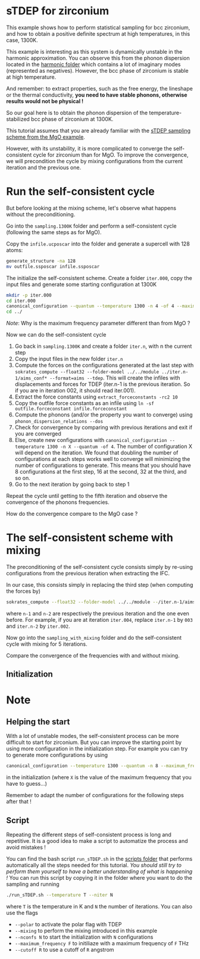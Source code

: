 sTDEP for zirconium
===

This example shows how to perform statistical sampling for bcc zirconium, and how to obtain a positive definite spectrum at high temperatures, in this case, 1300K.

This example is interesting as this system is dynamically unstable in the harmonic approximation.
You can observe this from the phonon dispersion located in the [harmonic folder](./harmonic) which contains a lot of imaginary modes (represented as negatives).
However, the bcc phase of zirconium is stable at high temperature.

And remember: to extract properties, such as the free energy, the lineshape or the thermal conductivity, **you need to have stable phonons, otherwise results would not be physical !**

So our goal here is to obtain the phonon dispersion of the temperature-stabilized bcc phase of zirconium at 1300K.

This tutorial assumes that you are already familiar with the [sTDEP sampling scheme from the MgO example](../01_MgO/README.md).

However, with its unstability, it is more complicated to converge the self-consistent cycle for zirconium than for MgO.
To improve the convergence, we will precondition the cycle by mixing configurations from the current iteration and the previous one.

# Run the self-consistent cycle

But before looking at the mixing scheme, let's observe what happens without the preconditioning.

Go into the `sampling.1300K` folder and perform a self-consistent cycle (following the same steps as for MgO).

Copy the `infile.ucposcar` into the folder and generate a supercell with 128 atoms:
```bash
generate_structure -na 128
mv outfile.ssposcar infile.ssposcar
```

The initialize the self-consistent scheme.
Create a folder `iter.000`, copy the input files and generate some starting configuration at 1300K
```bash
mkdir -p iter.000
cd iter.000
canonical_configuration --quantum --temperature 1300 -n 4 -of 4 --maximum_frequency 6.0
cd ../
```

*Note*: Why is the maximum frequency parameter different than from MgO ?

Now we can do the self-consistent cycle

1. Go back in `sampling.1300K` and create a folder `iter.n`, with n the current step
2. Copy the input files in the new folder `iter.n`
3. Compute the forces on the configurations generated at the last step with `sokrates_compute --float32 --folder-model ../../module ../iter.n-1/aims_conf* --format=aims --tdep`. This will create the infiles with displacements and forces for TDEP (iter.n-1 is the previous iteration. So if you are in iteration 002, it should read iter.001).
4. Extract the force constants using `extract_forceconstants -rc2 10`
5. Copy the outfile force constants as an infile using `ln -sf outfile.forceconstant infile.forceconstant`
6. Compute the phonons (and/or the property you want to converge) using `phonon_dispersion_relations --dos` 
7. Check for convergence by comparing with previous iterations and exit if you are converged
8. Else, create new configurations with `canonical_configuration --temperature 1300 -n X --quantum -of 4`. The number of configuration X will depend on the iteration. We found that doubling the number of configurations at each steps works well to converge will minimizing the number of configurations to generate. This means that you should have 8 configurations at the first step, 16 at the second, 32 at the third, and so on.
9. Go to the next iteration by going back to step 1


Repeat the cycle until getting to the fifth iteration and observe the convergence of the phonons frequencies.

How do the convergence compare to the MgO case ?


# The self-consistent scheme with mixing

The preconditioning of the self-consistent cycle consists simply by re-using configurations from the previous iteration when extracting the IFC.

In our case, this consists simply in replacing the third step (when computing the forces by)

```bash
sokrates_compute --float32 --folder-model ../../module --/iter.n-1/aims_conf* ../iter.n-2/aims_conf* --format=aims --tdep
```
where `n-1` and `n-2` are respectively the previous iteration and the one even before.
For example, if you are at iteration `iter.004`, replace `iter.n-1` by `003` and `iter.n-2` by `iter.002`.

Now go into the `sampling_with_mixing` folder and do the self-consistent cycle with mixing for 5 iterations.

Compare the convergence of the frequencies with and without mixing.


## Initialization


# Note

## Helping the start

With a lot of unstable modes, the self-consistent process can be more difficult to start for zirconium.
But you can improve the starting point by using more configuration in the initialization step.
For example you can try to generate more configurations by using
```bash
canonical_configuration --temperature 1300 --quantum -n 8 --maximum_frequency X --output_format 4
```
in the initialization (where `X` is the value of the maximum frequency that you have to guess...)

Remember to adapt the number of configurations for the following steps after that !

## Script

Repeating the different steps of self-consistent process is long and repetitive.
It is a good idea to make a script to automatize the process and avoid mistakes !

You can find the bash script `run_sTDEP.sh` in the [scripts folder](../scripts) that performs automatically all the steps needed for this tutorial.
*You should still try to perform them yourself to have a better understanding of what is happening !*
You can run this script by copying it in the folder where you want to do the sampling and running
```bash
./run_sTDEP.sh --temperature T --niter N
```
where `T` is the temperature in K and `N` the number of iterations.
You can also use the flags
- `--polar` to activate the polar flag with TDEP
- `--mixing` to perform the mixing introduced in this example
- `--nconfs N` to start the initialization with `N` configurations
- `--maximum_frequency F` to initiliaze with a maximum frequency of `F` THz
- `--cutoff R` to use a cutoff of `R` angstrom
